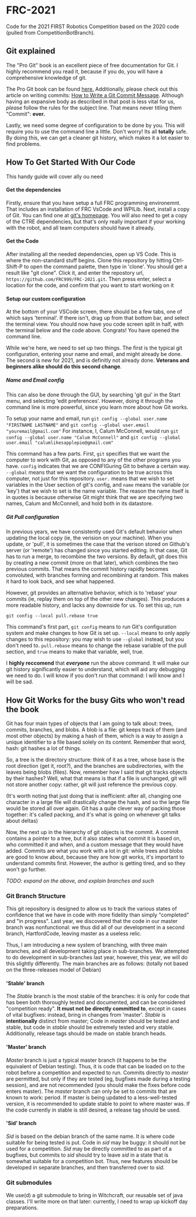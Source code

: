 # FRC-2021

Code for the 2021 FIRST Robotics Competition based on the 2020 code (pulled from CompetitionBotBranch).

## Git explained

The "Pro Git" book is an excellent piece of free documentation for Git.  I highly recommend you read it, because if you do, you will have a comprehensive knowledge of git.

The Pro Git book can be found [here.](https://git-scm.com/book/en/v2)
Additionally, please check out this article on writing commits: [How to Write a Git Commit Message](https://chris.beams.io/posts/git-commit/).  Although having an expansive body as described in that post is less vital for us, *please* follow the rules for the subject line.  That means never titling them "Commit": **ever.**

Lastly, we need some degree of configuration to be done by you.  This will require you to use the command line a little.
Don't worry! Its all **totally** safe.  By doing this, we can get a cleaner git history, which makes it a lot easier to find problems.

## How To Get Started With Our Code

This handy guide will cover ally ou need

#### Get the dependencies

Firstly, ensure that you have setup a full FRC programming environemnt.  That includes an installation of FRC VsCode and WPILib.  Next, install a copy of Git.  You can find one at [git's homepage](https://git-scm.com/downloads).  You will also need to get a copy of the CTRE dependencies, but that's only really important if your working with the robot, and all team computers should have it already.

#### Get the Code

After installing all the needed dependencies, open up VS Code. This is where the non-standard stuff begins.  Clone this repository by hitting Ctrl-Shift-P to open the command palette, then type in 'clone'.  You should get a result like "git clone".  Click it, and enter the repostory url, `https://github.com/FRC999/FRC-2021.git`.  Then press enter, select a location for the code, and confirm that you want to start working on it

#### Setup our custom configuration

At the bottom of your VSCode screen, there should be a few tabs, one of which says 'terminal'.  If there isn't, drag up from that bottom bar, and select the terminal view.  You should now have you code screen split in half, with the terminal below and the code above.  Congrats!  You have opened the command line.

While we're here, we need to set up two things.  The first is the typical git configuration, entering your name and email, and might already be done.  The second is new for 2021, and is definitly not already done.  **Veterans and beginners alike should do this second change**.

##### Name and Email config

This can also be done through the GUI, by searching 'git gui' in the Start menu, and selecting 'edit preferences'.  However, doing it through the command line is more powerful, since you learn more about how Git works.

To setup your name and email, run
`git config --global user.name "FIRSTNAME LASTNAME"`
and
`git config --global user.email "youremail@gmail.com"`
For instance, I, Calum McConnell, would run
`git config --global user.name "Calum McConnell"` and `git config --global user.email "calumlikesapplepie@gmail.com"`

This command has a few parts.  First, `git` specifies that we want the computer to work with Git, as opposed to any of the other programs you have.  `config` indicates that we are CONFIGuring Git to behave a certain way.  `--global` means that we want the configuration to be true across this computer, not just for this repository.  `user.` means that we wish to set variables in the User section of git's config, and `name` means the variable (or 'key') that we wish to set is the name variable.  The reason the name itself is in quotes is because otherwise Git might think that we are specifying two names, Calum and McConnell, and hold both in its datastore.

##### Git Pull configuration

In previous years, we have consistently used Git's default behavior when updating the local copy (ie, the verision on your machine).  When you update, or 'pull', it is sometimes the case that the verison stored on Github's server (or 'remote') has changed since you started editing.  In that case, Git has to run a merge, to recombine the two versions.  By default, git does this by creating a new commit (more on that later), which combines the two previous commits.  That means the commit history rapidly becomes convoluted, with branches forming and recombining at random.  This makes it hard to look back, and see what happened.

However, git provides an alternative behavior, which is to 'rebase' your commits (ie, replay them on top of the other new changes).  This produces a more readable history, and lacks any downside for us.  To set this up, run

`git config --local pull.rebase true`

This command's first part, `git config` means to run Git's configuration system and make changes to how Git is set up.  `--local` means to only apply changes to this repository: you may wish to use `--global` instead, but you don't need to.  `pull.rebase` means to change the rebase variable of the pull section, and `true` means to make that variable, well, true.

I **highly reccomend** that **_everyone_** run the above command.  It will make our git history significantly easier to understand, which will aid any debugging we need to do.  I will know if you don't run that command: I will know and I will be sad.



## How Git Works for the busy Gits who won't read the book

Git has four main types of objects that I am going to talk about: trees, commits, branches, and blobs.  A blob is a file: git keeps track of them (and most other objects) by making a hash of them, which is a way to assign a unique identifier to a file based solely on its content.  Remember that word, hash: git hashes a lot of things.

So, a tree is the directory structure: think of it as a tree, whose base is the root direction (get it, root?), and the branches are subdirectories, with the leaves being blobs (files).  Now, remember how I said that git tracks objects by their hashes?  Well, what that means is that if a file is unchanged, git will not store another copy: rather, git will just reference the previous copy.

(It's worth noting that just doing that is inefficient: after all, changing one character in a large file will drastically change the hash, and so the large file would be stored all over again.  Git has a quite clever way of packing those together: it's called packing, and it's what is going on whenever git talks about deltas)

Now, the next up in the hierarchy of git objects is the commit.  A commit contains a pointer to a tree, but it also states what commit it is based on, who committed it and when, and a custom message that they would have added.  Commits are what you work with a lot in git: while trees and blobs are good to know about, because they are how git works, it's important to understand commits first.  However, the author is getting tired, and so they won't go further.

*TODO: expand on the above, and explain branches and such*

### Git Branch Structure

This git repository is designed to allow us to track the various states of confidence
that we have in code with more fidelity than simply "completed" and "in progress".
Last year, we discovered that the code in our master branch was nonfunctional: we thus
did all of our development in a second branch, HartfordCode, leaving master as a
useless relic.

Thus, I am introducing a new system of branching, with three main branches, and all
development taking place in sub-branches.  We attempted to do development in sub-branches
last year, however, this year, we will do this slightly differently.  The main branches are
as follows: (totally not based on the three-releases model of Debian)

#### 'Stable' branch

The *Stable* branch is the most stable of the branches: it is only for code that has been
both thoroughly tested and documented, and can be considered "competition ready".  **It
must not be directly committed to**, except in cases of vital bugfixes: instead, bring
in changes from 'master'.  *Stable* is **intentionally** distinct from master; Code
in *master* should be tested and stable, but code in *stable* should be extremely tested
and very stable.  Additionally, release tags should be made on stable branch heads.

#### 'Master' branch

*Master* branch is just a typical master branch (it happens to be the equivalent of Debian
testing).  Thus, it is code that can be loaded on to the robot before a competition and
expected to run.  Commits directly to *master* are permitted, but only if they are tested
(eg, bugfixes made during a testing session), and are not recommended (you should make the
fixes before code enters master).  The *master* branch can only be set to commits that are
known to work: period.  If master is being updated to a less-well-tested version, it is
recommended to update stable to point to where master was.  If the code currently in stable
is still desired, a release tag should be used.

#### 'Sid' branch

*Sid* is based on the debian branch of the same name.  It is where code suitable  for being
tested is put.  Code in *sid* may be buggy: it should not be used for a competition.
*Sid* may be directly committed to as part of a bugfixes, but commits to *sid* should
try to leave *sid* in a state that is somewhat suitable for a competition bot.  Thus,
new features should be developed in separate branches, and then transferred over to *sid*.

### Git submodules

We use(d) a git submodule to bring in Witchcraft, our reusable set of java classes.  I'll
write more on that later: currently, I need to wrap up kickoff day preparations.
